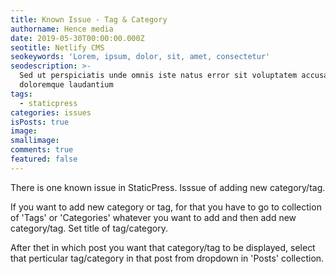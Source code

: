 ```yaml
---
title: Known Issue - Tag & Category
authorname: Hence media
date: 2019-05-30T00:00:00.000Z
seotitle: Netlify CMS
seokeywords: 'Lorem, ipsum, dolor, sit, amet, consectetur'
seodescription: >-
  Sed ut perspiciatis unde omnis iste natus error sit voluptatem accusantium
  doloremque laudantium
tags:
  - staticpress
categories: issues
isPosts: true
image: 
smallimage: 
comments: true
featured: false
---
```


There is one known issue in StaticPress. Isssue of adding new category/tag.

If you want to add new category or tag, for that you have to go to collection of 'Tags' or 'Categories' whatever you want to add and then add new category/tag. Set title of tag/category.

After thet in which post you want that category/tag to be displayed, select that perticular tag/category in that post from dropdown in 'Posts' collection.
